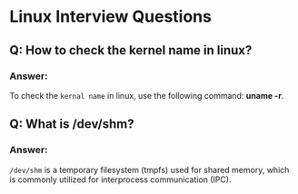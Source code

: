 # Linux Interview Questions

## Q: How to check the kernel name in linux?
### Answer:
To check the `kernal name` in linux, use the following command: **uname -r**.

## Q: What is /dev/shm?
### Answer:
`/dev/shm` is a temporary filesystem (tmpfs) used for shared memory, which is commonly utilized for interprocess communication (IPC).

